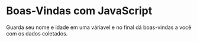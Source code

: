# Boas-Vindas com JavaScript
Guarda seu nome e idade em uma váriavel e no final dá boas-vindas a você com os dados coletados.

